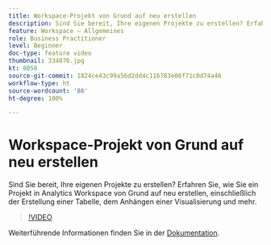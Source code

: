 ```yaml
---
title: Workspace-Projekt von Grund auf neu erstellen
description: Sind Sie bereit, Ihre eigenen Projekte zu erstellen? Erfahren Sie, wie Sie ein Projekt in Analytics Workspace von Grund auf neu erstellen, einschließlich der Erstellung einer Tabelle, dem Anhängen einer Visualisierung und mehr.
feature: Workspace – Allgemeines
role: Business Practitioner
level: Beginner
doc-type: feature video
thumbnail: 334076.jpg
kt: 8056
source-git-commit: 1824ce43c99a56d2dd4c116783e06f71c0d74a46
workflow-type: ht
source-wordcount: '86'
ht-degree: 100%

---
```



# Workspace-Projekt von Grund auf neu erstellen

Sind Sie bereit, Ihre eigenen Projekte zu erstellen? Erfahren Sie, wie Sie ein Projekt in Analytics Workspace von Grund auf neu erstellen, einschließlich der Erstellung einer Tabelle, dem Anhängen einer Visualisierung und mehr.

>[!VIDEO](https://video.tv.adobe.com/v/334076/?quality=12&learn=on)

Weiterführende Informationen finden Sie in der [Dokumentation](https://experienceleague.adobe.com/docs/analytics/analyze/analysis-workspace/home.html?lang=de).
